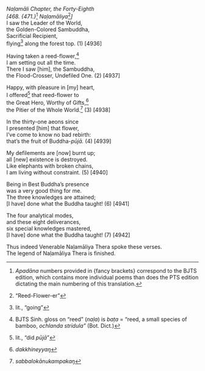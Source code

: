 *Naḷamāli Chapter, the Forty-Eighth*  
*\[468. {471.}*[^1] *Naḷamāliya*[^2]*\]*  
I saw the Leader of the World,  
the Golden-Colored Sambuddha,  
Sacrificial Recipient,  
flying[^3] along the forest top. (1) \[4936\]

Having taken a reed-flower,[^4]  
I am setting out all the time.  
There I saw \[him\], the Sambuddha,  
the Flood-Crosser, Undefiled One. (2) \[4937\]

Happy, with pleasure in \[my\] heart,  
I offered[^5] that reed-flower to  
the Great Hero, Worthy of Gifts,[^6]  
the Pitier of the Whole World.[^7] (3) \[4938\]

In the thirty-one aeons since  
I presented \[him\] that flower,  
I’ve come to know no bad rebirth:  
that’s the fruit of Buddha-*pūjā.* (4) \[4939\]

My defilements are \[now\] burnt up;  
all \[new\] existence is destroyed.  
Like elephants with broken chains,  
I am living without constraint. (5) \[4940\]

Being in Best Buddha’s presence  
was a very good thing for me.  
The three knowledges are attained;  
\[I have\] done what the Buddha taught! (6) \[4941\]

The four analytical modes,  
and these eight deliverances,  
six special knowledges mastered,  
\[I have\] done what the Buddha taught! (7) \[4942\]

Thus indeed Venerable Naḷamāliya Thera spoke these verses.  
The legend of Naḷamāliya Thera is finished.

[^1]: *Apadāna* numbers provided in {fancy brackets} correspond to the
    BJTS edition, which contains more individual poems than does the PTS
    edition dictating the main numbering of this translation.

[^2]: “Reed-Flower-er”

[^3]: lit., “going”

[^4]: BJTS Sinh. gloss on “reed” (*naḷa*) is *baṭa* = “reed, a small
    species of bamboo, *ochlanda stridula”* (Bot. Dict.)

[^5]: lit., “did *pūjā*”

[^6]: *dakkhineyyaŋ*

[^7]: *sabbalokānukampakaŋ*
